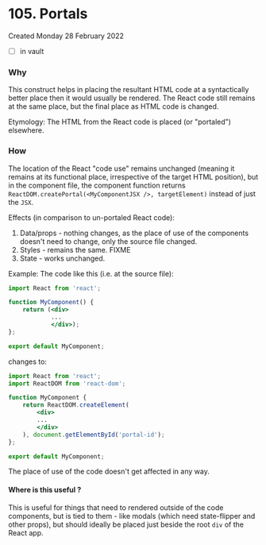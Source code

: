 # 105. Portals
Created Monday 28 February 2022
- [ ] in vault

### Why
This construct helps in placing the resultant HTML code at a syntactically better place then it would usually be rendered. The React code still remains at the same place, but the final place as HTML code is changed.

Etymology: The HTML from the React code is placed (or "portaled") elsewhere.


### How
The location of the React "code use" remains unchanged (meaning it remains at its functional place, irrespective of the target HTML position), but in the component file, the component function returns `ReactDOM.createPortal(<MyComponentJSX />, targetElement)` instead of just the `JSX`.


Effects (in comparison to un-portaled React code):
1. Data/props - nothing changes, as the place of use of the components doesn't need to change, only the source file changed.
2. Styles - remains the same. FIXME
3. State - works unchanged.

Example:
The code like this (i.e. at the source file):
```jsx
import React from 'react';

function MyComponent() {
	return (<div>
			...
			</div>);
};

export default MyComponent;
```
changes to:
```jsx
import React from 'react';
import ReactDOM from 'react-dom';

function MyComponent {
	return ReactDOM.createElement(
		<div>
		...
		</div>
	), document.getElementById('portal-id');
};

export default MyComponent;
```

The place of use of the code doesn't get affected in any way.


#### Where is this useful ?
This is useful for things that need to rendered outside of the code components, but is tied to them - like modals (which need state-flipper and other props), but should ideally be placed just beside the root `div` of the React app.